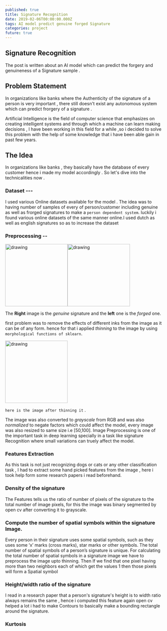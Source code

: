 ```yaml
---
published: true
title: Signature Recognition
date: 2019-02-06T00:00:00.000Z
tags: AI model predict genuine forged Signature
categories: project
future: true
---
```

## Signature Recognition
The post is written about an AI model which can predict the forgery and  genuineness of a Signature sample . <br>

## Problem Statement
In organizations like banks where the Authenticity of the signature of a person is very important , there still doesn't exist any autonomous system which can predict frorgery of a signature .

Artificial Intelligence is the field of computer science that emphasizes on creating intelligent systems and through which
a machine can learn making decisions , I have been working in this field for a while ,so i decided to solve this problem with the help of some knowledge that i have been able gain in past few years.

## The Idea



In organizations like banks , they basically have the database of every customer hence i made my model accordingly .
So let's dive into the technicalities now .
### Dataset ---
I used various Online datasets available for the model . The idea was to having number of samples of every of person/customer including genuine as well as frorged signatures to make a `person dependent system`.
luckily i found various online datasets of the same manner online.I used dutch as well as english signatures so as to increase the dataset


### Preprocessing --
<img src="https://i.imgur.com/OUDPlgG.png" alt="drawing" width="200"/><img src="https://i.imgur.com/S6c5Uei.png" alt="drawing" width="200"/>

The **Right** image is the *genuine* signature and the **left** one is the *forged* one.

first problem was to remove the effects of different inks from the image as it can be of any form.
hence for that i applied *thinning* to the image by using `morphological functions of sklearn`.

<img src="https://i.imgur.com/JV5KaV9.png" alt="drawing" width="200"/>

`here is the image after thinning it` .

The image was also converted to *grayscale* from RGB and was also *normalized* to negate factors which
could affect the model, every image was also resized to same size i.e [50,100].
Image Preprocessing is one of the important task in deep learning specially in a task like signature
Recognition where small variations can truely affect the model.

### Features Extraction
As this task is not just recognizing dogs or cats or any other classification task , I had to extract
some hand picked features from the image , here i took help form some research papers i read
beforehand.

### Density of the signature
The Features tells us the ratio of number of pixels of the signature to the total number of image pixels, for this the image was binary segmented by open cv after converting it to grayscale.

### Compute the number of spatial symbols within the signature Image.
Every person in their signature uses some spatial symbols, such as they uses some ‘x’ marks (cross marks), star marks or
other symbols. The total number of spatial symbols of a person’s signature is unique. For calculating the total number of spatial symbols in a signature image we have to preprocess the image upto thinning. Then If we find that one pixel having
more than two neighbors each of which get the values 1 then those pixels will form a Spatial symbol

### Height/width ratio of the signature
I read in a research paper that a person's signature's height is to width ratio always remains the same , hence
i computed this feature again open cv helped a lot i had to make Contours to basically make a bounding rectangle around the signature.

### Kurtosis
